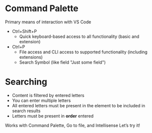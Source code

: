 # Command Palette
Primary means of interaction with VS Code
* Ctrl+Shift+P
    - Quick keyboard-based access to all functionality (basic and extension)
* Ctrl+P
    - File access and CLI access to supported functionality (including extensions)
    - Search Symbol (like field "Just some field")

# Searching
* Content is filtered by entered letters
* You can enter multiple letters
* All entered letters must be present in the element to be included in search results
* Letters must be present in **order** entered

Works with Command Palette, Go to file, and Intellisense
Let’s try it!

